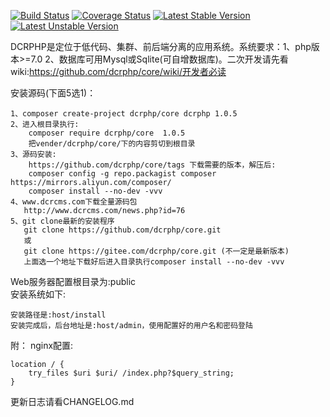 [![Build Status](https://travis-ci.org/dcrphp/core.svg?branch=master)](https://travis-ci.org/dcrphp/core) 
[![Coverage Status](https://coveralls.io/repos/github/dcrphp/core/badge.svg?branch=master)](https://coveralls.io/github/dcrphp/core?branch=master) 
[![Latest Stable Version](https://poser.pugx.org/dcrphp/core/v/stable.png)](https://packagist.org/packages/dcrphp/core) 
[![Latest Unstable Version](https://poser.pugx.org/dcrphp/core/v/unstable.png)](https://packagist.org/packages/dcrphp/core)  
  
DCRPHP是定位于低代码、集群、前后端分离的应用系统。系统要求：1、php版本>=7.0 2、数据库可用Mysql或Sqlite(可自增数据库)。二次开发请先看wiki:https://github.com/dcrphp/core/wiki/开发者必读  

安装源码(下面5选1)：  

    1、composer create-project dcrphp/core dcrphp 1.0.5  
    2、进入根目录执行:
        composer require dcrphp/core  1.0.5  
        把vender/dcrphp/core/下的内容剪切到根目录  
    3、源码安装:
        https://github.com/dcrphp/core/tags 下载需要的版本，解压后:  
        composer config -g repo.packagist composer https://mirrors.aliyun.com/composer/  
        composer install --no-dev -vvv  
    4、www.dcrcms.com下载全量源码包  
       http://www.dcrcms.com/news.php?id=76  
    5、git clone最新的安装程序  
       git clone https://github.com/dcrphp/core.git  
       或  
       git clone https://gitee.com/dcrphp/core.git (不一定是最新版本)
       上面选一个地址下载好后进入目录执行composer install --no-dev -vvv
        
Web服务器配置根目录为:public  
安装系统如下:    

    安装路径是:host/install    
    安装完成后，后台地址是:host/admin，使用配置好的用户名和密码登陆  
  
附： 
nginx配置:  
```charset utf-8;  
location / {  
    try_files $uri $uri/ /index.php?$query_string;    
}  
```

更新日志请看CHANGELOG.md